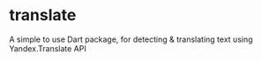 # translate
A simple to use Dart package, for detecting &amp; translating text using Yandex.Translate API
